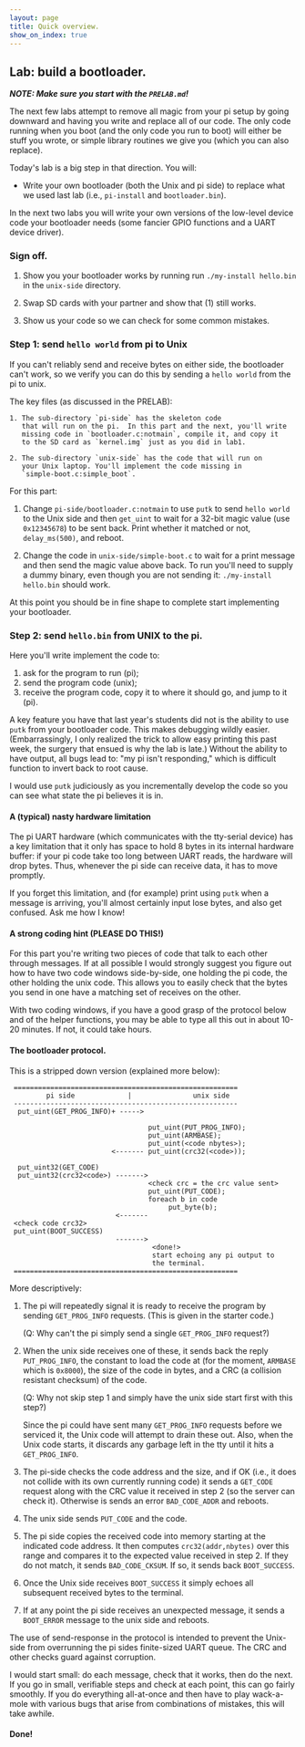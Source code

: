 ```yaml
---
layout: page
title: Quick overview.
show_on_index: true
---
```


## Lab: build a bootloader.

***NOTE: Make sure you start with the `PRELAB.md`!***

The next few labs attempt to remove all magic from your pi setup
by going downward and having you write and replace all of our code.
The only code running when you boot (and the only code you run to boot)
will either be stuff you wrote, or simple library routines we give you
(which you can also replace).

Today's lab is a big step in that direction.  You will:

  - Write your own bootloader (both the Unix and pi side) to replace
     what we used last lab (i.e., `pi-install` and `bootloader.bin`).

In the next two labs you will write your own versions of the low-level
device code your bootloader needs (some fancier GPIO functions and a
UART device driver).

### Sign off.

  1. Show you your bootloader works by running run `./my-install hello.bin` in 
     the `unix-side` directory.

  2. Swap SD cards with your partner and show that (1) still works.

  3. Show us your code so we can check for some common mistakes.

### Step 1: send `hello world` from pi to Unix

If you can't reliably send and receive bytes on either side, the bootloader
can't work, so we verify you can do this by sending a `hello world` from the
pi to unix.

The key files (as discussed in the PRELAB):

    1. The sub-directory `pi-side` has the skeleton code
       that will run on the pi.  In this part and the next, you'll write
       missing code in `bootloader.c:notmain`, compile it, and copy it
       to the SD card as `kernel.img` just as you did in lab1.

    2. The sub-directory `unix-side` has the code that will run on
       your Unix laptop. You'll implement the code missing in
       `simple-boot.c:simple_boot`. 

For this part:

  1. Change `pi-side/bootloader.c:notmain` to use `putk` to
     send `hello world` to the Unix side and then `get_uint` to wait
     for a 32-bit magic value (use `0x12345678`) to be sent back.
     Print whether it matched or not, `delay_ms(500)`, and reboot.

  2. Change the code in `unix-side/simple-boot.c` to wait for a
     print message and then send the magic value above back.  To run 
     you'll need to supply a dummy binary, even though you are not 
     sending it:  `./my-install hello.bin` should work.

At this point you should be in fine shape to complete start implementing
your bootloader.

### Step 2: send `hello.bin` from UNIX to the pi.

Here you'll write implement the code to:
  1. ask for the program to run (pi);
  2. send the program code (unix);
  3. receive the program code, copy it to where it should go, and jump to it (pi).

A key feature you have that last year's students did not is the
ability to use `putk` from your bootloader code.   This makes debugging
wildly easier.  (Embarrassingly, I only realized the trick to allow easy
printing this past week, the surgery that ensued is why the lab is late.)
Without the ability to have output, all bugs lead to: "my pi isn't
responding," which is difficult function to invert back to root cause.

I would use `putk` judiciously as you incrementally develop the code so
you can see what state the pi believes it is in.

#### A (typical) nasty hardware limitation

The pi UART hardware (which communicates with the tty-serial device) has
a key limitation that it only has space to hold 8 bytes in its internal
hardware buffer:  if your pi code take too long between UART reads, the
hardware will drop bytes.   Thus, whenever the pi side can receive data,
it has to move promptly.

If you forget this limitation, and (for example) print using `putk`
when a message is arriving, you'll almost certainly input lose bytes,
and also get confused.  Ask me how I know!

#### A strong coding hint (PLEASE DO THIS!)

For this part you're writing two pieces of code that talk to each other
through messages.  If at all possible I would strongly suggest you figure
out how to have two code windows side-by-side, one holding the pi code,
the other holding the unix code.  This allows you to easily check that
the bytes you send in one have a matching set of receives on the other.

With two coding windows, if you have a good grasp of the protocol below
and of the helper functions, you may be able to type all this out in
about 10-20 minutes.  If not, it could take hours.

#### The bootloader protocol.

This is a stripped down version (explained more below):

     =======================================================
             pi side             |               unix side
     -------------------------------------------------------
      put_uint(GET_PROG_INFO)+ ----->

                                      put_uint(PUT_PROG_INFO);
                                      put_uint(ARMBASE);
                                      put_uint(<code nbytes>);
                             <------- put_uint(crc32(<code>));

      put_uint32(GET_CODE)
      put_uint32(crc32<code>) ------->
                                      <check crc = the crc value sent>
                                      put_uint(PUT_CODE);
                                      foreach b in code
                                           put_byte(b);
                              <-------
     <check code crc32>
     put_uint(BOOT_SUCCESS)
                              ------->
                                       <done!>
                                       start echoing any pi output to 
                                       the terminal.
     =======================================================

More descriptively:

  1. The pi will repeatedly signal it is ready to receive the program by 
     sending `GET_PROG_INFO` requests.  (This is given in the starter code.)

     (Q: Why can't the pi simply send a single `GET_PROG_INFO` request?)

  2. When the unix side receives one of these, it sends back the reply
     `PUT_PROG_INFO`, the constant to load the code at (for the moment,
     `ARMBASE` which is `0x8000`), the size of the code in bytes,  and
     a CRC (a collision resistant checksum) of the code.  

     (Q: Why not skip step 1 and simply have the unix side start first
     with this step?)

     Since the pi could have sent many `GET_PROG_INFO` requests before
     we serviced it,  the Unix code will attempt to drain these out.
     Also, when the Unix code starts, it discards any garbage left in
     the tty until it hits a `GET_PROG_INFO`.

  3. The pi-side checks the code address and the size, and if OK (i.e.,
     it does not collide with its own currently running code) it sends a
     `GET_CODE` request along with the CRC value it received in step
     2 (so the server can check it).  Otherwise is sends an error
     `BAD_CODE_ADDR` and reboots.

  4. The unix side sends `PUT_CODE` and the code.

  5. The pi side copies the received code into memory starting at the
     indicated code address.  It then computes `crc32(addr,nbytes)`
     over this range and compares it to the expected value received in
     step 2.  If they do not match, it sends `BAD_CODE_CKSUM`.  If so,
     it sends back `BOOT_SUCCESS`.

  6. Once the Unix side receives `BOOT_SUCCESS` it simply echoes all
     subsequent received bytes to the terminal.

  7. If at any point the pi side receives an unexpected message, it
     sends a `BOOT_ERROR` message to the unix side and reboots.

The use of send-response in the protocol is intended to prevent the
Unix-side from overrunning the pi sides finite-sized UART queue.
The CRC and other checks guard against corruption.

I would start small: do each message, check that it works, then do
the next.  If you go in small, verifiable steps and check at each point,
this can go fairly smoothly.  If you do everything all-at-once and then
have to play wack-a-mole with various bugs that arise from combinations
of mistakes, this will take awhile.

#### Done!
